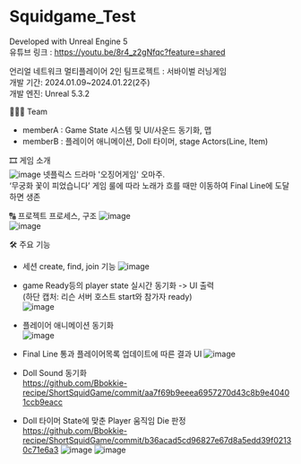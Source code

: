 
# Squidgame_Test

Developed with Unreal Engine 5   
유튜브 링크 : https://youtu.be/8r4_z2gNfqc?feature=shared   

언리얼 네트워크 멀티플레이어 2인 팀프로젝트 : 서바이벌 러닝게임    
개발 기간: 2024.01.09~2024.01.22(2주)   
개발 엔진: Unreal 5.3.2   

🧑🏻‍💻 Team   
- memberA : Game State 시스템 및 UI/사운드 동기화, 맵   
- memberB : 플레이어 애니메이션, Doll 타이머, stage Actors(Line, Item)

🎞️ 게임 소개      
![image](https://github.com/Bbokkie-recipe/ShortSquidGame/assets/93479286/98222e17-53ff-497d-882c-0e65783f68bc)
넷플릭스 드라마 '오징어게임' 오마주.   
‘무궁화 꽃이 피었습니다’ 게임 룰에 따라 노래가 흐를 때만 이동하여 Final Line에 도달하면 생존   

🔠 프로젝트 프로세스, 구조
![image](https://github.com/Bbokkie-recipe/ShortSquidGame/assets/93479286/ef19e694-cf60-482a-9093-ab923a5025d2)   
![image](https://github.com/Bbokkie-recipe/ShortSquidGame/assets/93479286/11880b15-489a-4d81-8bad-e7997fe5a4b4)   

🛠️ 주요 기능   
- 세션 create, find, join 기능
  ![image](https://github.com/Bbokkie-recipe/ShortSquidGame/assets/93479286/863af414-39f6-44fe-bdf5-d3151a86d924)   

- game Ready등의 player state 실시간 동기화 -> UI 출력   
  (하단 캡처: 리슨 서버 호스트 start와 참가자 ready)   
![image](https://github.com/Bbokkie-recipe/ShortSquidGame/assets/93479286/b1d02e9a-4100-407e-8ea4-2b142276f43e)   

- 플레이어 애니메이션 동기화   
![image](https://github.com/Bbokkie-recipe/hnm-clone/assets/93479286/0762b3b3-820a-489c-9d91-46e8b0ff9717)   

- Final Line 통과 플레이어목록 업데이트에 따른 결과 UI
![image](https://github.com/Bbokkie-recipe/hnm-clone/assets/93479286/b9d6fbe0-7dab-4830-8a2a-18327d2ad0a2)   

- Doll Sound 동기화    
https://github.com/Bbokkie-recipe/ShortSquidGame/commit/aa7f69b9eeea6957270d43c8b9e40401ccb9eacc

- Doll 타이머 State에 맞춘 Player 움직임 Die 판정   
https://github.com/Bbokkie-recipe/ShortSquidGame/commit/b36acad5cd96827e67d8a5edd39f02130c71e6a3
![image](https://github.com/Bbokkie-recipe/hnm-clone/assets/93479286/24530b0d-03de-4c99-9eb9-b606c11b894d)
![image](https://github.com/Bbokkie-recipe/hnm-clone/assets/93479286/a1044d35-89a1-44e2-a07b-b7c626061ffb)
